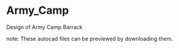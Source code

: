 # Army_Camp
Design of Army Camp Barrack

note: These autocad files can be previewed by downloading them.
